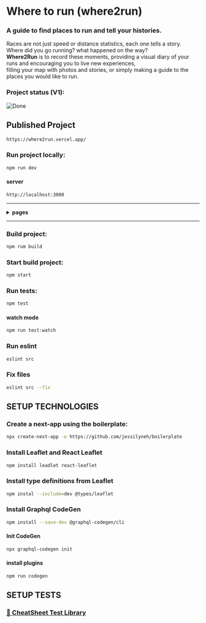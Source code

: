 # Where to run (where2run)
<h3>A guide to find places to run and tell your histories.</h3>
<p>Races are not just speed or distance statistics, each one tells a story.<br/>
Where did you go running? what happened on the way?<br/>
<b>Where2Run</b> is to record these moments, providing a visual diary of your runs and encouraging you to live new experiences,<br/>
filling your map with photos and stories, or simply making a guide to the places you would like to run.</p>

### Project status (V1):
![Done](https://progress-bar.dev/100)

## Published Project

```sh
https://where2run.vercel.app/
```

### Run project locally:

```sh
npm run dev
```

#### server

```sh
http://localhost:3000
```

---

<details><summary><b> pages</b></summary>
<p>

- https://where2run.vercel.app/terms-of-service
- https://where2run.vercel.app/about
- https://where2run.vercel.app/place/minhocao
- https://where2run.vercel.app/place/ega-marina
- https://where2run.vercel.app/place/maspalomas

</p>
</details>

---

### Build project:
```sh
npm rum build
```

### Start build project:
```sh
npm start
```

### Run tests:
```sh
npm test
```
#### watch mode
```sh
npm run test:watch
```

### Run eslint
```sh
eslint src
```

### Fix files
```sh
eslint src --fix
```

## SETUP TECHNOLOGIES

### Create a next-app using the boilerplate:

```sh
npx create-next-app -e https://github.com/jessilyneh/boilerplate
```

### Install Leaflet and React Leaflet

```sh
npm install leadlet react-leaflet
```

### Install type definitions from Leaflet
```sh
npm instal --include=dev @types/leaflet
```

### Install Graphql CodeGen
```sh
npm install --save-dev @graphql-codegen/cli
```

#### Init CodeGen
```sh
npx graphql-codegen init
```
#### install plugins
```sh
npm run codegen
```

## SETUP TESTS

<a href= "https://github.com/testing-library/react-testing-library/blob/main/other/cheat-sheet.pdf"><h3>🐐 CheatSheet Test Library</h3></a>
